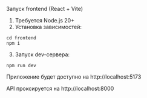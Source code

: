 Запуск frontend (React + Vite)

1) Требуется Node.js 20+
2) Установка зависимостей:
```
cd frontend
npm i
```
3) Запуск dev-сервера:
```
npm run dev
```
Приложение будет доступно на http://localhost:5173

API проксируется на http://localhost:8000
